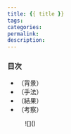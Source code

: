 ```yaml
---
title: {{ title }}
tags:
categories:
permalink:
description:
---
```


### 目次

* （背景）
* （手法）
* （結果）
* （考察）

<figure>
  <figcaption></figcaption>
  ![]()
</figure>

<figure>
  <figcaption></figcaption>
  <audio src=" controls></audio>
</figure>

<!-- more -->

### 背景

### 手法

### 結果

### 考察
